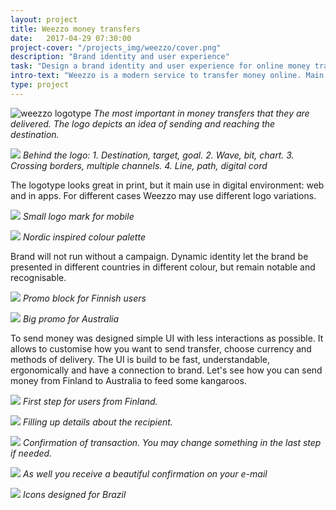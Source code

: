 ```yaml
---
layout: project
title: Weezzo money transfers
date:   2017-04-29 07:30:00
project-cover: "/projects_img/weezzo/cover.png"
description: "Brand identity and user experience"
task: "Design a brand identity and user experience for online money transfers."
intro-text: "Weezzo is a modern service to transfer money online. Main advantages are speed and different ways how you can send and receive money. For example, you may make a bank transfer that can be received in another country by cash delivered to your doorstep. Besides digital identity, I have been working on user interfaces and user experience for sending money for the web and mobile pages."
type: project
---
```


<span class="logo">![weezzo logotype](/projects_img/weezzo/logo.svg)</span>
<span class="p-center">*The most important in money transfers that they are delivered. The logo depicts an idea of sending and reaching the destination.*</span>


<span class="p800">![](/projects_img/weezzo/behind_brand.png)</span>
<span class="p-center">*Behind the logo: 1. Destination,
target, goal. 	2. Wave, bit, chart. 	3. Crossing borders, multiple channels. 	4. Line, path, digital cord*</span>

<span class="p-text">The logotype looks great in print, but it main use in digital environment: web and in apps. For different cases Weezzo may use different logo variations.<span>

<span class="p800">![](/projects_img/weezzo/phone.png)</span>
<span class="p-center">*Small logo mark for mobile*</span>

<span class="p800">![](/projects_img/weezzo/colour.png)</span>
<span class="p-center">*Nordic inspired colour palette*</span>

<span class="p-text">Brand will not run without a campaign. Dynamic identity let the brand be presented in different countries in different colour, but remain notable and recognisable.<span>

<span class="p800">![](/projects_img/weezzo/ad.png)</span>
<span class="p-center">*Promo block for Finnish users*</span>

<span class="p800">![](/projects_img/weezzo/big_ad.png)</span>
<span class="p-center">*Big promo for Australia*</span>

<span class="p-text">To send money was designed simple UI with less interactions as possible. It allows to customise how you want to send transfer, choose currency and methods of delivery. The UI is build to be fast, understandable, ergonomically and have a connection to brand. Let's see how you can send money from Finland to Australia to feed some kangaroos.<span>

<span class="p800 pshadow">![](/projects_img/weezzo/Starting_screen.png)</span>
<span class="p-center">*First step for users from Finland.*</span>

<span class="p800 pshadow">![](/projects_img/weezzo/details.png)</span>
<span class="p-center">*Filling up details about the recipient.*</span>

<span class="p800 pshadow">![](/projects_img/weezzo/last.png)</span>
<span class="p-center">*Confirmation of transaction. You may change something in the last step if needed.*</span>

<span class="p500">![](/projects_img/weezzo/e-mail.png)</span>
<span class="p-center">*As well you receive a beautiful confirmation on your e-mail*</span>

<span class="p400">![](/projects_img/weezzo/financial-icons.png)</span>
<span class="p-center">*Icons designed for Brazil*</span>



